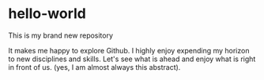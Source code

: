 # hello-world
This is my brand new repository

It makes me happy to explore Github. I highly enjoy expending my horizon to new disciplines and skills. Let's see what is ahead and enjoy what is right in front of us. (yes, I am almost always this abstract).
